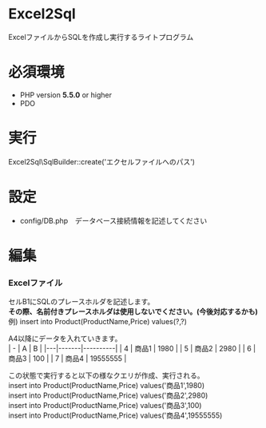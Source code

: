 Excel2Sql
=========

ExcelファイルからSQLを作成し実行するライトプログラム

必須環境
============
- PHP version **5.5.0** or higher
- PDO

実行
===========

Excel2Sql\SqlBuilder::create('エクセルファイルへのパス')


設定
===========
- config/DB.php　データベース接続情報を記述してください

編集
===========
### Excelファイル

セルB1にSQLのプレースホルダを記述します。  
**その際、名前付きプレースホルダは使用しないでください。(今後対応するかも)**
例) insert into Product(ProductName,Price) values(?,?)  
  
A4以降にデータを入れていきます。  
| - | A     | B        |
|---|-------|----------|
| 4 | 商品1 | 1980     |
| 5 | 商品2 | 2980     |
| 6 | 商品3 | 100      |
| 7 | 商品4 | 19555555 |

この状態で実行すると以下の様なクエリが作成、実行される。  
insert into Product(ProductName,Price) values('商品1',1980)  
insert into Product(ProductName,Price) values('商品2',2980)  
insert into Product(ProductName,Price) values('商品3',100)  
insert into Product(ProductName,Price) values('商品4',19555555)  
